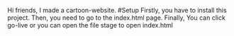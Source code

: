 Hi friends, I made a cartoon-website. 
#Setup
Firstly, you have to install this project.
Then, you need to go to the index.html page.
Finally, You can click go-live or you can open the file stage to  open index.html
